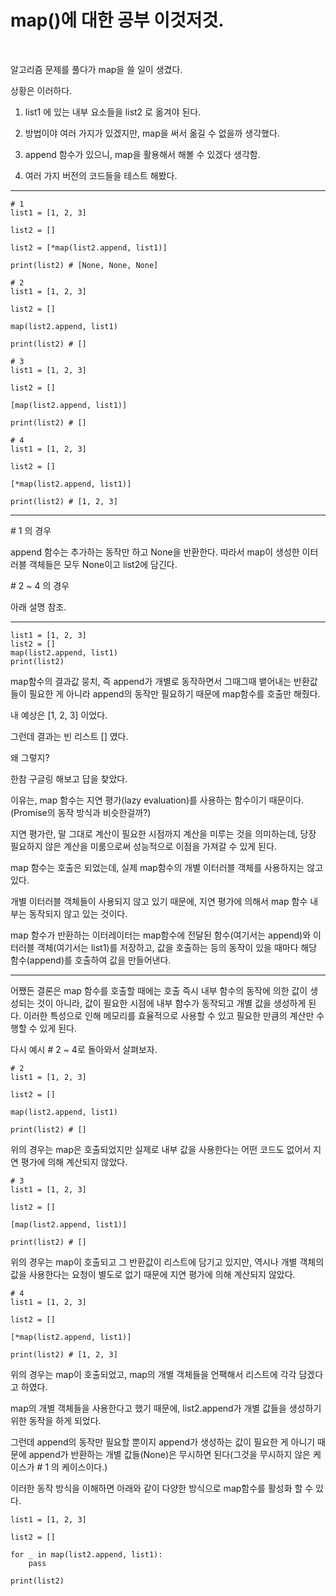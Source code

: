 # map()에 대한 공부 이것저것.

<br>

알고리즘 문제를 풀다가 map을 쓸 일이 생겼다.

상황은 이러하다.

 

1. list1 에 있는 내부 요소들을 list2 로 옮겨야 된다.

2. 방법이야 여러 가지가 있겠지만, map을 써서 옮길 수 없을까 생각했다.

3. append 함수가 있으니, map을 활용해서 해볼 수 있겠다 생각함.

4. 여러 가지 버전의 코드들을 테스트 해봤다.

---

```
# 1
list1 = [1, 2, 3]

list2 = []

list2 = [*map(list2.append, list1)]

print(list2) # [None, None, None]

# 2
list1 = [1, 2, 3]

list2 = []

map(list2.append, list1)

print(list2) # []

# 3
list1 = [1, 2, 3]

list2 = []

[map(list2.append, list1)]

print(list2) # []

# 4
list1 = [1, 2, 3]

list2 = []

[*map(list2.append, list1)]

print(list2) # [1, 2, 3]
```

---

\# 1 의 경우

append 함수는 추가하는 동작만 하고 None을 반환한다. 따라서 map이 생성한 이터러블 객체들은 모두 None이고 list2에 담긴다.

 

\# 2 ~ 4 의 경우

아래 설명 참조.

------

```
list1 = [1, 2, 3]
list2 = []
map(list2.append, list1)
print(list2)
```

 

map함수의 결과값 뭉치, 즉 append가 개별로 동작하면서 그때그때 뱉어내는 반환값들이 필요한 게 아니라 append의 동작만 필요하기 때문에 map함수를 호출만 해줬다.



내 예상은 [1, 2, 3] 이었다.



그런데 결과는 빈 리스트 [] 였다.



왜 그렇지?

한참 구글링 해보고 답을 찾았다.



이유는, map 함수는 지연 평가(lazy evaluation)를 사용하는 함수이기 때문이다. (Promise의 동작 방식과 비슷한걸까?)

지연 평가란, 말 그대로 계산이 필요한 시점까지 계산을 미루는 것을 의미하는데, 당장 필요하지 않은 계산을 미룸으로써 성능적으로 이점을 가져갈 수 있게 된다.



map 함수는 호출은 되었는데, 실제 map함수의 개별 이터러블 객체를 사용하지는 않고 있다.

개별 이터러블 객체들이 사용되지 않고 있기 때문에, 지연 평가에 의해서 map 함수 내부는 동작되지 않고 있는 것이다.



map 함수가 반환하는 이터레이터는 map함수에 전달된 함수(여기서는 append)와 이터러블 객체(여기서는 list1)를 저장하고, 값을 호출하는 등의 동작이 있을 때마다 해당 함수(append)를 호출하여 값을 만들어낸다.

------

어쨌든 결론은 map 함수를 호출할 때에는 호출 즉시 내부 함수의 동작에 의한 값이 생성되는 것이 아니라, 값이 필요한 시점에 내부 함수가 동작되고 개별 값을 생성하게 된다. 이러한 특성으로 인해 메모리를 효율적으로 사용할 수 있고 필요한 만큼의 계산만 수행할 수 있게 된다.



다시 예시 # 2 ~ 4로 돌아와서 살펴보자.



```
# 2
list1 = [1, 2, 3]

list2 = []

map(list2.append, list1)

print(list2) # []
```



위의 경우는 map은 호출되었지만 실제로 내부 값을 사용한다는 어떤 코드도 없어서 지연 평가에 의해 계산되지 않았다.



```
# 3
list1 = [1, 2, 3]

list2 = []

[map(list2.append, list1)]

print(list2) # []
```



위의 경우는 map이 호출되고 그 반환값이 리스트에 담기고 있지만, 역시나 개별 객체의 값을 사용한다는 요청이 별도로 없기 때문에 지연 평가에 의해 계산되지 않았다.



```
# 4
list1 = [1, 2, 3]

list2 = []

[*map(list2.append, list1)]

print(list2) # [1, 2, 3]
```



위의 경우는 map이 호출되었고, map의 개별 객체들을 언팩해서 리스트에 각각 담겠다고 하였다.

map의 개별 객체들을 사용한다고 했기 때문에, list2.append가 개별 값들을 생성하기 위한 동작을 하게 되었다.

그런데 append의 동작만 필요할 뿐이지 append가 생성하는 값이 필요한 게 아니기 때문에 append가 반환하는 개별 값들(None)은 무시하면 된다(그것을 무시하지 않은 케이스가 # 1 의 케이스이다.)



이러한 동작 방식을 이해하면 아래와 같이 다양한 방식으로 map함수를 활성화 할 수 있다.

```
list1 = [1, 2, 3]

list2 = []

for _ in map(list2.append, list1):
    pass

print(list2)
```

